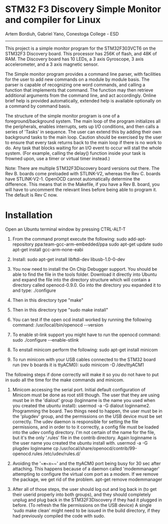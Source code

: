 # STM32 F3 Discovery Simple Monitor and compiler for Linux
Artem Bordiuh, Gabriel Yano, Conestoga College - ESD
**********************************************************************
This project is a simple monitor program for the STM32F303VCT6 on the
STM32F3 Discovery board.  This processor has 256K of flash, and 48K of
RAM. The Discovery board has 10 LEDs, a 3 axis Gyroscope, 3 axis
accelerometer, and a 3 axis magnetic sensor.

The Simple monitor program provides a command line parser, with
facilities for the user to add new commands on a module by module
basis.  The parser is capable of recognizing one word commands, and
calling a function that implements that command.  The function may
then retrieve additional arguments from the command line, and act
accordingly.  Online brief help is provided automatically, extended
help is available optionally on a command by command basis.

The structure of the simple monitor program is one of a
foreground/background system.  The main loop of the program
initializes all the peripherals, enables interrupts, sets up I/O
conditions, and then calls a series of 'Tasks' in sequence.  The user
can extend this by adding their own background tasks to the main loop.
Caution should be exercised by the user to ensure that every task
returns back to the main loop if there is no work to do. Any task that
blocks waiting for an I/O event to occur will stall the whole
system. (For example, calling the delay() function inside your task is
frowned upon, use a timer or virtual timer instead.)

Note: There are multiple STM32F3Discovery board versions out there.
The Rev B. boards come preloaded with STLINK-V2, whereas the Rev
C. boards have STLINK-V2-1.  OpenOCD cannot automatically determine
the difference.  This means that in the Makefile, if you have a Rev
B. board, you will have to uncomment the relevant lines before being
able to program it.  The default is Rev C now.

# Installation
Open an Ubuntu terminal window by pressing CTRL-ALT-T
1. From the command prompt execute the following:
sudo add-apt-repository ppa:team-gcc-arm-embedded/ppa
sudo apt-get update
sudo apt-get install gcc-arm-none-eabi

2. Install:
sudo apt-get install libftdi-dev libusb-1.0-0-dev

3. You now need to install the On Chip Debugger support. You should be 
able to find the file in the tools folder. Download it directly into 
Ubuntu and expand the file into the directory structure which will 
contain a directory called openocd-0.9.0. Go into the directory you 
expanded it to and type:
./configure

4. Then in this directory type "make"

5. Then in this directory type "sudo make install"

6. You can test if the open ocd install worked by running the following command:
/usr/local/bin/openocd --version

7. To enable st-link support you might have to run the openocd command:
sudo ./configure --enable-stlink

8. To enstall minicom perform the following:
sudo apt-get install minicom

9. To run minicom with your USB cables connected to the STM32 board run (rev b boards it is
ttyACM0):
sudo minicom -D /dev/ttyACM1

The following steps if done correctly will make it so you do not have to put in sudo all the time for the
make commands and minicom.

1. Minicom accessing the serial port. Initial default configuration of Minicom must be done as root
still though. The user that they are using must be in the 'dialout' group (loginname is the name
you used when you created the ubuntu install):
usermod -a -G dialout loginname2. Programming the board. Two things need to happen, the user must be in the 'plugdev' group,
and the permissions on the USB device must be set correctly. The udev daemon is responsible
for setting the file permissions, and in order to to it correctly, a config file must be loaded into
the udev config directory. I'm not certain of the name for the file, but it's the only '.rules' file in
the contrib directory. Again loginname is the user name you created the ubuntu install with.
usermod -a -G plugdev loginname
cp /usr/local/share/openocd/contrib/99-openocd.rules /etc/udev/rules.d/

2. Avoiding the '~~~x~~~x~~' and the ttyACM0 port being busy for 30 sec after attaching. This
happens because of a daemon called 'modemmanager' attempting to configure the virtual com
port as a modem. If we remove the package, we get rid of the problem.
apt-get remove modemmanager

3. After all of those steps, the user should log out and log back in (to get their userid properly into
both groups), and they should completely unplug and plug back in the STM32F3Discovery if they
had it plugged in before. (To refresh the file permissions on the USB device) A single 'sudo make
clean' might need to be issued in the build directory, if they had previously compiled the code
with sudo.

